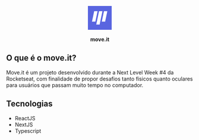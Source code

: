 <p align="center">
  <img src="https://raw.githubusercontent.com/zluizfs/move.it/main/public/favicon.png" alt="move.it"/>
</p>

<p align="center">
  <strong>move.it</strong>
</p>

## O que é o move.it?
Move.it é um projeto desenvolvido durante a Next Level Week #4 da Rocketseat, com finalidade de propor desafios tanto físicos quanto oculares para usuários que passam muito tempo no computador.

## Tecnologias
- ReactJS
- NextJS
- Typescript

